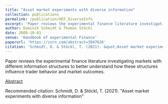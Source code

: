 ```yaml
---
title: "Asset market experiments with diverse information"
collection: publications
permalink: /publication/HEF_DiverseInfo
excerpt: 'Paper reviews the experimental finance literature investigating markets with different information structures to better understand how these structures influence trader behavior and market outcomes.'
author: Dominik Schmidt & Thomas Stöckl
date: 2009-10-01
venue: 'Handbook of experimental Finance'
paperurl: 'https://ssrn.com/abstract=3947626'
citation: 'Schmidt, D. & Stöckl, T. (2021). &quot;Asset market experiments with diverse information&quot; <i>Handbook of experimenal Finance 1</i>. 1(1).'
---
```


Paper reviews the experimental finance literature investigating markets with different information structures to better understand how these structures influence trader behavior and market outcomes. 

[Abstract](https://ssrn.com/abstract=3947626)

Recommended citation: Schmidt, D. & Stöckl, T. (2021). &quot;Asset market experiments with diverse information&quot; 
